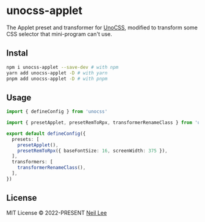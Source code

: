 # unocss-applet

The Applet preset and transformer for [UnoCSS](https://github.com/unocss/unocss), modified to transform some CSS selector that mini-program can't use.

## Instal

```bash
npm i unocss-applet --save-dev # with npm
yarn add unocss-applet -D # with yarn
pnpm add unocss-applet -D # with pnpm
```

## Usage

```ts
import { defineConfig } from 'unocss'

import { presetApplet, presetRemToRpx, transformerRenameClass } from 'unocss-applet'

export default defineConfig({
  presets: [
    presetApplet(),
    presetRemToRpx({ baseFontSize: 16, screenWidth: 375 }),
  ],
  transformers: [
    transformerRenameClass(),
  ],
})
```

## License

MIT License &copy; 2022-PRESENT [Neil Lee](https://github.com/zguolee)
